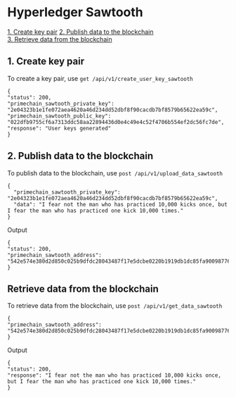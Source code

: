 # Hyperledger Sawtooth

[1. Create key pair](#1-create-key-pair)
[2. Publish data to the blockchain](#2-publish-data-to-the-blockchain)  
[3. Retrieve data from the blockchain](#retrieve-data-from-the-blockchain) 

## 1. Create key pair
To create a key pair, use `get /api/v1/create_user_key_sawtooth`
```
{
"status": 200,
"primechain_sawtooth_private_key": "2e04323b1e1fe072aea4620a46d234dd52dbf8f90cacdb7bf8579b65622ea59c",
"primechain_sawtooth_public_key": "022dfb9755cf6a7313ddc58aa22894436d0e4c49e4c52f4706b554ef2dc56fc7de",
"response": "User keys generated"
}
```

## 2. Publish data to the blockchain
To publish data to the blockchain, use `post /api/v1/upload_data_sawtooth`
```
{
  "primechain_sawtooth_private_key": "2e04323b1e1fe072aea4620a46d234dd52dbf8f90cacdb7bf8579b65622ea59c",
  "data": "I fear not the man who has practiced 10,000 kicks once, but I fear the man who has practiced one kick 10,000 times."
}
```
Output
```
{
"status": 200,
"primechain_sawtooth_address": "542e574e380d2d850c025b9dfdc28043487f17e5dcbe0220b1919db1dc85fa900987761f5ef72a9c3d60159141749b36f4abfab3a11a4ba85087a71f68eab716"
}
```

## Retrieve data from the blockchain
To retrieve data from the blockchain, use `post /api/v1/get_data_sawtooth`
```
{
"primechain_sawtooth_address": "542e574e380d2d850c025b9dfdc28043487f17e5dcbe0220b1919db1dc85fa900987761f5ef72a9c3d60159141749b36f4abfab3a11a4ba85087a71f68eab716"
}
```
Output
```
{
"status": 200,
"response": "I fear not the man who has practiced 10,000 kicks once, but I fear the man who has practiced one kick 10,000 times."
}
```
